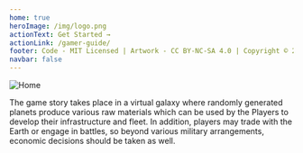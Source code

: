 ```yaml
---
home: true
heroImage: /img/logo.png
actionText: Get Started →
actionLink: /gamer-guide/
footer: Code - MIT Licensed | Artwork - CC BY-NC-SA 4.0 | Copyright © 2018-present Koodilab
navbar: false
---
```


![Home](/img/home.png)

The game story takes place in a virtual galaxy where randomly generated planets produce various raw materials which can be used by the Players to develop their infrastructure and fleet. In addition, players may trade with the Earth or engage in battles, so beyond various military arrangements, economic decisions should be taken as well.
